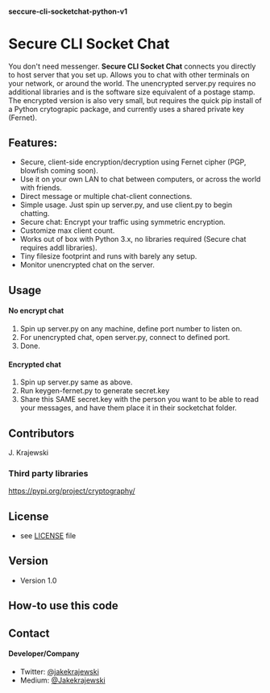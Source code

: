 #### seccure-cli-socketchat-python-v1
Secure CLI Socket Chat
======
You don't need messenger. **Secure CLI Socket Chat** connects you directly to host server that you set up. Allows you to chat with other terminals on your network, or around the world. The unencrypted server.py requires no additional libraries and is the software size equivalent of a postage stamp. The encrypted version is also very small, but requires the quick pip install of a Python crytograpic package, and currently uses a shared private key (Fernet).

## Features:
* Secure, client-side encryption/decryption using Fernet cipher (PGP, blowfish coming soon).
* Use it on your own LAN to chat between computers, or across the world with friends.
* Direct message or multiple chat-client connections.
* Simple usage. Just spin up server.py, and use client.py to begin chatting. 
* Secure chat: Encrypt your traffic using symmetric encryption.
* Customize max client count.
* Works out of box with Python 3.x, no libraries required (Secure chat requires addl libraries).
* Tiny filesize footprint and runs with barely any setup.
* Monitor unencrypted chat on the server. 

## Usage

#### No encrypt chat
1. Spin up server.py on any machine, define port number to listen on. 
2. For unencrypted chat, open server.py, connect to defined port.
3. Done.

#### Encrypted chat
1. Spin up server.py same as above. 
2. Run keygen-fernet.py to generate secret.key
3. Share this SAME secret.key with the person you want to be able to read your messages, and have them place it in their socketchat folder. 

## Contributors
J. Krajewski

### Third party libraries
https://pypi.org/project/cryptography/

## License 
* see [LICENSE](https://github.com/username/sw-name/blob/master/LICENSE.md) file

## Version 
* Version 1.0

## How-to use this code

## Contact
#### Developer/Company

* Twitter: [@jakekrajewski](https://twitter.com/jakekrajewski "@jakekrajewski")
* Medium: [@Jakekrajewski](https://medium.com/@Jakekrajewski)
